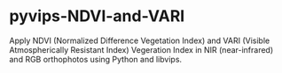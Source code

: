 # pyvips-NDVI-and-VARI
Apply NDVI (Normalized Difference Vegetation Index) and VARI (Visible Atmospherically Resistant Index) Vegeration Index in NIR (near-infrared) and RGB orthophotos using Python and libvips.

